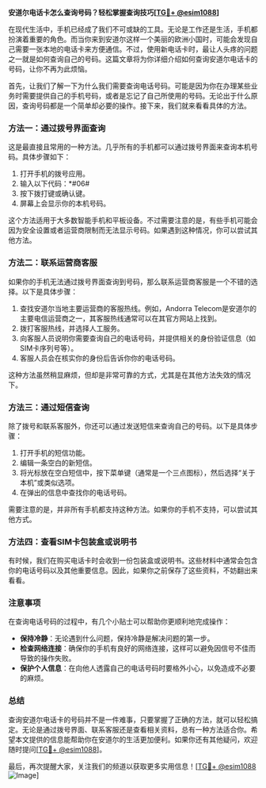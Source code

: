 **安道尔电话卡怎么查询号码？轻松掌握查询技巧[[TG💪+ @esim1088](https://t.me/s/esim1088)]**

在现代生活中，手机已经成了我们不可或缺的工具。无论是工作还是生活，手机都扮演着重要的角色。而当你来到安道尔这样一个美丽的欧洲小国时，可能会发现自己需要一张本地的电话卡来方便通信。不过，使用新电话卡时，最让人头疼的问题之一就是如何查询自己的号码。这篇文章将为你详细介绍如何查询安道尔电话卡的号码，让你不再为此烦恼。

首先，让我们了解一下为什么我们需要查询电话号码。可能是因为你在办理某些业务时需要提供自己的手机号码，或者是忘记了自己所使用的号码。无论出于什么原因，查询号码都是一个简单却必要的操作。接下来，我们就来看看具体的方法。

### 方法一：通过拨号界面查询

这是最直接且常用的一种方法。几乎所有的手机都可以通过拨号界面来查询本机号码。具体步骤如下：

1. 打开手机的拨号应用。
2. 输入以下代码：*#06#
3. 按下拨打键或确认键。
4. 屏幕上会显示你的本机号码。

这个方法适用于大多数智能手机和平板设备。不过需要注意的是，有些手机可能会因为安全设置或者运营商限制而无法显示号码。如果遇到这种情况，你可以尝试其他方法。

### 方法二：联系运营商客服

如果你的手机无法通过拨号界面查询到号码，那么联系运营商客服是一个不错的选择。以下是具体步骤：

1. 查找安道尔当地主要运营商的客服热线。例如，Andorra Telecom是安道尔的主要电信运营商之一，其客服热线通常可以在其官方网站上找到。
2. 拨打客服热线，并选择人工服务。
3. 向客服人员说明你需要查询自己的电话号码，并提供相关的身份验证信息（如SIM卡序列号等）。
4. 客服人员会在核实你的身份后告诉你你的电话号码。

这种方法虽然稍显麻烦，但却是非常可靠的方式，尤其是在其他方法失效的情况下。

### 方法三：通过短信查询

除了拨号和联系客服外，你还可以通过发送短信来查询自己的号码。以下是具体步骤：

1. 打开手机的短信功能。
2. 编辑一条空白的新短信。
3. 将光标放在空白短信中，按下菜单键（通常是一个三点图标），然后选择“关于本机”或类似选项。
4. 在弹出的信息中查找你的电话号码。

需要注意的是，并非所有手机都支持这种方法。如果你的手机不支持，可以尝试其他方式。

### 方法四：查看SIM卡包装盒或说明书

有时候，我们在购买电话卡时会收到一份包装盒或说明书。这些材料中通常会包含你的电话号码以及其他重要信息。因此，如果你之前保存了这些资料，不妨翻出来看看。

### 注意事项

在查询电话号码的过程中，有几个小贴士可以帮助你更顺利地完成操作：

- **保持冷静**：无论遇到什么问题，保持冷静是解决问题的第一步。
- **检查网络连接**：确保你的手机有良好的网络连接，这样可以避免因信号不佳而导致的操作失败。
- **保护个人信息**：在向他人透露自己的电话号码时要格外小心，以免造成不必要的麻烦。

### 总结

查询安道尔电话卡的号码并不是一件难事，只要掌握了正确的方法，就可以轻松搞定。无论是通过拨号界面、联系客服还是查看相关资料，总有一种方法适合你。希望本文提供的信息能帮助你在安道尔的生活更加便利。如果你还有其他疑问，欢迎随时提问[[TG💪+ @esim1088](https://t.me/s/esim1088)]。

最后，再次提醒大家，关注我们的频道以获取更多实用信息！[[TG💪+ @esim1088](https://t.me/s/esim1088) ![Image](https://i.postimg.cc/4NQfJmqS/Snipaste-2025-05-13-00-14-12.png)]